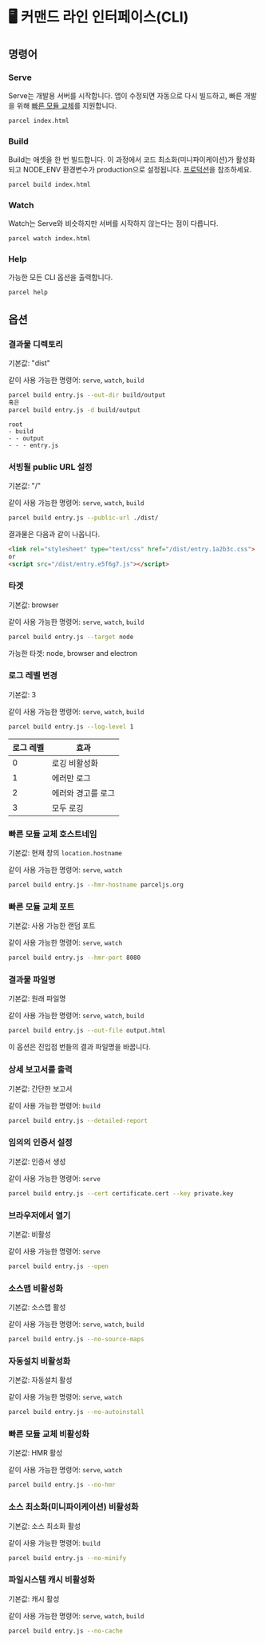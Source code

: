 # 🖥 커맨드 라인 인터페이스(CLI)

## 명령어

### Serve

Serve는 개발용 서버를 시작합니다. 앱이 수정되면 자동으로 다시 빌드하고, 빠른 개발을 위해 [빠른 모듈 교체](hmr.html)를 지원합니다.

```bash
parcel index.html
```

### Build

Build는 애셋을 한 번 빌드합니다. 이 과정에서 코드 최소화(미니파이케이션)가 활성화되고 NODE_ENV 환경변수가 production으로 설정됩니다. [프로덕션](production.html)을 참조하세요.

```bash
parcel build index.html
```

### Watch

Watch는 Serve와 비슷하지만 서버를 시작하지 않는다는 점이 다릅니다.

```bash
parcel watch index.html
```

### Help

가능한 모든 CLI 옵션을 출력합니다.

```bash
parcel help
```

## 옵션

### 결과물 디렉토리

기본값: "dist"

같이 사용 가능한 명령어: `serve`, `watch`, `build`

```bash
parcel build entry.js --out-dir build/output
혹은
parcel build entry.js -d build/output
```

```base
root
- build
- - output
- - - entry.js
```

### 서빙될 public URL 설정

기본값: "/"

같이 사용 가능한 명령어: `serve`, `watch`, `build`

```bash
parcel build entry.js --public-url ./dist/
```

결과물은 다음과 같이 나옵니다.

```html
<link rel="stylesheet" type="text/css" href="/dist/entry.1a2b3c.css">
or
<script src="/dist/entry.e5f6g7.js"></script>
```

### 타겟

기본값: browser

같이 사용 가능한 명령어: `serve`, `watch`, `build`

```bash
parcel build entry.js --target node
```

가능한 타겟: node, browser and electron

### 로그 레벨 변경

기본값: 3

같이 사용 가능한 명령어: `serve`, `watch`, `build`

```bash
parcel build entry.js --log-level 1
```

| 로그 레벨 | 효과                       |
|---       |---                        |
| 0        | 로깅 비활성화               |
| 1        | 에러만 로그                 |
| 2        | 에러와 경고를 로그           |
| 3        | 모두 로깅                  |

### 빠른 모듈 교체 호스트네임

기본값: 현재 창의 `location.hostname`

같이 사용 가능한 명령어: `serve`, `watch`

```bash
parcel build entry.js --hmr-hostname parceljs.org
```

### 빠른 모듈 교체 포트

기본값: 사용 가능한 랜덤 포트

같이 사용 가능한 명령어: `serve`, `watch`

```bash
parcel build entry.js --hmr-port 8080
```

### 결과물 파일명

기본값: 원래 파일명

같이 사용 가능한 명령어: `serve`, `watch`, `build`

```bash
parcel build entry.js --out-file output.html
```

이 옵션은 진입점 번들의 결과 파일명을 바꿉니다.

### 상세 보고서를 출력

기본값: 간단한 보고서

같이 사용 가능한 명령어: `build`

```bash
parcel build entry.js --detailed-report
```

### 임의의 인증서 설정

기본값: 인증서 생성

같이 사용 가능한 명령어: `serve`

```bash
parcel build entry.js --cert certificate.cert --key private.key
```

### 브라우저에서 열기

기본값: 비활성

같이 사용 가능한 명령어: `serve`

```bash
parcel build entry.js --open
```

### 소스맵 비활성화

기본값: 소스맵 활성

같이 사용 가능한 명령어: `serve`, `watch`, `build`

```bash
parcel build entry.js --no-source-maps
```

### 자동설치 비활성화

기본값: 자동설치 활성

같이 사용 가능한 명령어: `serve`, `watch`

```bash
parcel build entry.js --no-autoinstall
```

### 빠른 모듈 교체 비활성화

기본값: HMR 활성

같이 사용 가능한 명령어: `serve`, `watch`

```bash
parcel build entry.js --no-hmr
```

### 소스 최소화(미니파이케이션) 비활성화

기본값: 소스 최소화 활성

같이 사용 가능한 명령어: `build`

```bash
parcel build entry.js --no-minify
```

### 파일시스템 캐시 비활성화

기본값: 캐시 활성

같이 사용 가능한 명령어: `serve`, `watch`, `build`

```bash
parcel build entry.js --no-cache
```